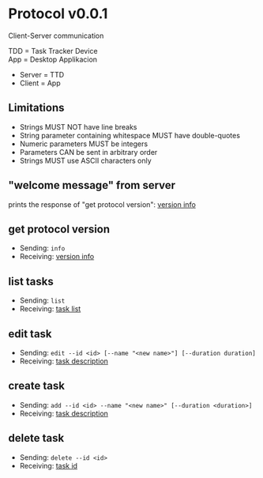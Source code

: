 # Protocol v0.0.1

Client-Server communication

TDD = Task Tracker Device  
App = Desktop Applikacion

- Server = TTD
- Client = App


## Limitations
- Strings MUST NOT have line breaks
- String parameter containing whitespace MUST have double-quotes
- Numeric parameters MUST be integers
- Parameters CAN be sent in arbitrary order
- Strings MUST use ASCII characters only


## "welcome message" from server

prints the response of "get protocol version": [version info][SCHEMA_VER]


## get protocol version

- Sending: `info`
- Receiving: [version info][SCHEMA_VER]


## list tasks

- Sending: `list`
- Receiving: [task list][SCHEMA_LIST]


## edit task

- Sending: `edit --id <id> [--name "<new name>"] [--duration duration]`
- Receiving: [task description][SCHEMA_TASK]


## create task

- Sending: `add --id <id> --name "<new name>" [--duration <duration>]`
- Receiving: [task description][SCHEMA_TASK]


## delete task

- Sending: `delete --id <id>`
- Receiving: [task id][SCHEMA_DEL]


[SCHEMA_DEL]: deleted-task-object.schema.json
[SCHEMA_VER]: protocol-version-object.schema.json
[SCHEMA_LIST]: task-list.schema.json
[SCHEMA_TASK]: task-object.schema.json

